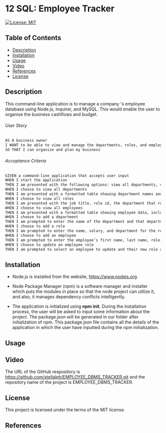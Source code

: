 # 12 SQL: Employee Tracker

[![License: MIT](https://img.shields.io/badge/License-MIT-yellow.svg)](https://opensource.org/licenses/MIT)


## Table of Contents
* [Description](#description)
* [Installation](#installation)
* [Usage](#usage)
* [Video](#video)
* [References](#references)
* [License](#license)

## Description

This command-line application is to manage a company 's employee database using Node.js, Inquirer, and MySQL.  This would enable the user to organise the business cashflows and budget.

###### User Story
```md
AS A business owner
I WANT to be able to view and manage the departments, roles, and employees in my company
SO THAT I can organize and plan my business
```
###### Acceptance Criteria

```md
GIVEN a command-line application that accepts user input
WHEN I start the application
THEN I am presented with the following options: view all departments, view all roles, view all employees, add a department, add a role, add an employee, and update an employee role
WHEN I choose to view all departments
THEN I am presented with a formatted table showing department names and department ids
WHEN I choose to view all roles
THEN I am presented with the job title, role id, the department that role belongs to, and the salary for that role
WHEN I choose to view all employees
THEN I am presented with a formatted table showing employee data, including employee ids, first names, last names, job titles, departments, salaries, and managers that the employees report to
WHEN I choose to add a department
THEN I am prompted to enter the name of the department and that department is added to the database
WHEN I choose to add a role
THEN I am prompted to enter the name, salary, and department for the role and that role is added to the database
WHEN I choose to add an employee
THEN I am prompted to enter the employee’s first name, last name, role, and manager, and that employee is added to the database
WHEN I choose to update an employee role
THEN I am prompted to select an employee to update and their new role and this information is updated in the database 
```
## Installation

  * Node.js is installed from the website, https://www.nodejs.org. 

 * Node Package Manager (npm) is a software manager and installer which puts the modules in 
   place so that the node project can utilize it, and also, it manages dependency conflicts intelligently.

 * The application is initialized using <strong>npm init</strong>.
   During the installation process, the user will be asked to input some information about the project.  The package.json will be generated in our folder after initialization of npm.  This package.json file contains all the details of the application in which the user have inputted during the npm initialization.


## Usage




## Video


The URL of the GitHub respository is https://github.com/stellalph/EMPLOYEE_DBMS_TRACKER.git and the repository name of the project is EMPLOYEE_DBMS_TRACKER.


## License
  
This project is licensed under the terms of the MIT license.

## References
 